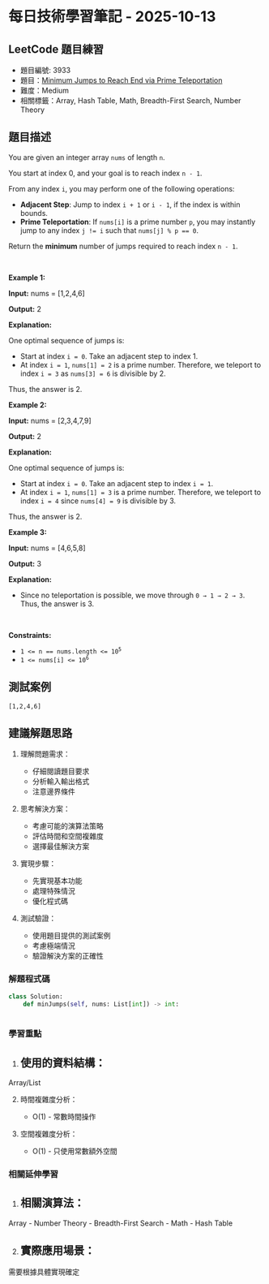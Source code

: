 # 每日技術學習筆記 - 2025-10-13

## LeetCode 題目練習
- 題目編號: 3933
- 題目：[Minimum Jumps to Reach End via Prime Teleportation](https://leetcode.com/problems/minimum-jumps-to-reach-end-via-prime-teleportation)
- 難度：Medium
- 相關標籤：Array, Hash Table, Math, Breadth-First Search, Number Theory

## 題目描述
<p>You are given an integer array <code>nums</code> of length <code>n</code>.</p>

<p>You start at index 0, and your goal is to reach index <code>n - 1</code>.</p>

<p>From any index <code>i</code>, you may perform one of the following operations:</p>

<ul>
	<li><strong>Adjacent Step</strong>: Jump to index <code>i + 1</code> or <code>i - 1</code>, if the index is within bounds.</li>
	<li><strong>Prime Teleportation</strong>: If <code>nums[i]</code> is a <span data-keyword="prime-number">prime number</span> <code>p</code>, you may instantly jump to any index <code>j != i</code> such that <code>nums[j] % p == 0</code>.</li>
</ul>

<p>Return the <strong>minimum</strong> number of jumps required to reach index <code>n - 1</code>.</p>

<p>&nbsp;</p>
<p><strong class="example">Example 1:</strong></p>

<div class="example-block">
<p><strong>Input:</strong> <span class="example-io">nums = [1,2,4,6]</span></p>

<p><strong>Output:</strong> <span class="example-io">2</span></p>

<p><strong>Explanation:</strong></p>

<p>One optimal sequence of jumps is:</p>

<ul>
	<li>Start at index <code>i = 0</code>. Take an adjacent step to index 1.</li>
	<li>At index <code>i = 1</code>, <code>nums[1] = 2</code> is a prime number. Therefore, we teleport to index <code>i = 3</code> as <code>nums[3] = 6</code> is divisible by 2.</li>
</ul>

<p>Thus, the answer is 2.</p>
</div>

<p><strong class="example">Example 2:</strong></p>

<div class="example-block">
<p><strong>Input:</strong> <span class="example-io">nums = [2,3,4,7,9]</span></p>

<p><strong>Output:</strong> <span class="example-io">2</span></p>

<p><strong>Explanation:</strong></p>

<p>One optimal sequence of jumps is:</p>

<ul>
	<li>Start at index <code>i = 0</code>. Take an adjacent step to index <code>i = 1</code>.</li>
	<li>At index <code>i = 1</code>, <code>nums[1] = 3</code> is a prime number. Therefore, we teleport to index <code>i = 4</code> since <code>nums[4] = 9</code> is divisible by 3.</li>
</ul>

<p>Thus, the answer is 2.</p>
</div>

<p><strong class="example">Example 3:</strong></p>

<div class="example-block">
<p><strong>Input:</strong> <span class="example-io">nums = [4,6,5,8]</span></p>

<p><strong>Output:</strong> <span class="example-io">3</span></p>

<p><strong>Explanation:</strong></p>

<ul>
	<li>Since no teleportation is possible, we move through <code>0 &rarr; 1 &rarr; 2 &rarr; 3</code>. Thus, the answer is 3.</li>
</ul>
</div>

<p>&nbsp;</p>
<p><strong>Constraints:</strong></p>

<ul>
	<li><code>1 &lt;= n == nums.length &lt;= 10<sup>5</sup></code></li>
	<li><code>1 &lt;= nums[i] &lt;= 10<sup>6</sup></code></li>
</ul>


## 測試案例
```
[1,2,4,6]
```

## 建議解題思路
1. 理解問題需求：
   - 仔細閱讀題目要求
   - 分析輸入輸出格式
   - 注意邊界條件

2. 思考解決方案：
   - 考慮可能的演算法策略
   - 評估時間和空間複雜度
   - 選擇最佳解決方案

3. 實現步驟：
   - 先實現基本功能
   - 處理特殊情況
   - 優化程式碼

4. 測試驗證：
   - 使用題目提供的測試案例
   - 考慮極端情況
   - 驗證解決方案的正確性


### 解題程式碼
```python
class Solution:
    def minJumps(self, nums: List[int]) -> int:
        
```

### 學習重點
1. 使用的資料結構：
   - 
Array/List

2. 時間複雜度分析：
   - O(1) - 常數時間操作

3. 空間複雜度分析：
   - O(1) - 只使用常數額外空間

### 相關延伸學習
1. 相關演算法：
   - 
Array   - Number Theory   - Breadth-First Search   - Math   - Hash Table

2. 實際應用場景：
   - 
需要根據具體實現確定
